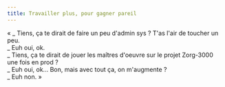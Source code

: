 ```yaml
---
title: Travailler plus, pour gagner pareil
---
```


« _ Tiens, ça te dirait de faire un peu d'admin sys ? T'as l'air de toucher un
peu.  
_ Euh oui, ok.  
_ Tiens, ça te dirait de jouer les maîtres d'oeuvre sur le projet Zorg-3000
une fois en prod ?  
_ Euh oui, ok... Bon, mais avec tout ça, on m'augmente ?  
_ Euh non. »

